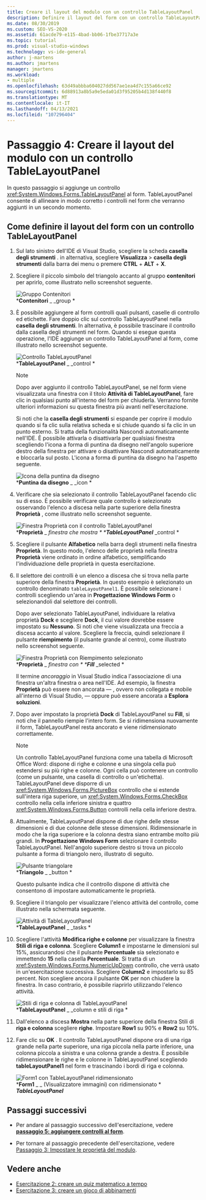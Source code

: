 ```yaml
---
title: Creare il layout del modulo con un controllo TableLayoutPanel
description: Definire il layout del form con un controllo TableLayoutPanel nell'esercitazione creare un visualizzatore di immagini.
ms.date: 08/30/2019
ms.custom: SEO-VS-2020
ms.assetid: 61acde79-e115-4bad-bb06-1fbe37717a3e
ms.topic: tutorial
ms.prod: visual-studio-windows
ms.technology: vs-ide-general
author: j-martens
ms.author: jmartens
manager: jmartens
ms.workload:
- multiple
ms.openlocfilehash: 63d49abbba604027dd567ae1ea4d7c155a66ce92
ms.sourcegitcommit: 6d88913a8b5a9e5eda01d3f95205b4d138f440f8
ms.translationtype: MT
ms.contentlocale: it-IT
ms.lasthandoff: 04/13/2021
ms.locfileid: "107296404"
---
```

# <a name="step-4-lay-out-your-form-with-a-tablelayoutpanel-control"></a>Passaggio 4: Creare il layout del modulo con un controllo TableLayoutPanel

In questo passaggio si aggiunge un controllo <xref:System.Windows.Forms.TableLayoutPanel> al form. TableLayoutPanel consente di allineare in modo corretto i controlli nel form che verranno aggiunti in un secondo momento.

## <a name="how-to-lay-out-your-form-with-a-tablelayoutpanel-control"></a>Come definire il layout del form con un controllo TableLayoutPanel

1. Sul lato sinistro dell'IDE di Visual Studio, scegliere la scheda **casella degli strumenti** . in alternativa, scegliere **Visualizza**  >  **casella degli strumenti** dalla barra dei menu o premere **CTRL** + **ALT** + **X**.

1. Scegliere il piccolo simbolo del triangolo accanto al gruppo **contenitori** per aprirlo, come illustrato nello screenshot seguente.

     ![Gruppo Contenitori](../ide/media/express_toolbox.png)<br>
***Contenitori** _ _group *

1. È possibile aggiungere al form controlli quali pulsanti, caselle di controllo ed etichette. Fare doppio clic sul controllo TableLayoutPanel nella **casella degli strumenti**. In alternativa, è possibile trascinare il controllo dalla casella degli strumenti nel form. Quando si esegue questa operazione, l'IDE aggiunge un controllo TableLayoutPanel al form, come illustrato nello screenshot seguente.

     ![Controllo TableLayoutPanel](../ide/media/express_formtablelayout.png)<br>
***TableLayoutPanel** _ _control *

    > [!NOTE]
    > Dopo aver aggiunto il controllo TableLayoutPanel, se nel form viene visualizzata una finestra con il titolo **Attività di TableLayoutPanel**, fare clic in qualsiasi punto all'interno del form per chiuderla. Verranno fornite ulteriori informazioni su questa finestra più avanti nell'esercitazione.

     Si noti che la **casella degli strumenti** si espande per coprire il modulo quando si fa clic sulla relativa scheda e si chiude quando si fa clic in un punto esterno. Si tratta della funzionalità Nascondi automaticamente nell'IDE. È possibile attivarla o disattivarla per qualsiasi finestra scegliendo l'icona a forma di puntina da disegno nell'angolo superiore destro della finestra per attivare o disattivare Nascondi automaticamente e bloccarla sul posto. L'icona a forma di puntina da disegno ha l'aspetto seguente.

     ![Icona della puntina da disegno](../ide/media/express_pushpintoolbox.png)<br>
***Puntina da disegno** _ _icon *

1. Verificare che sia selezionato il controllo TableLayoutPanel facendo clic su di esso. È possibile verificare quale controllo è selezionato osservando l'elenco a discesa nella parte superiore della finestra **Proprietà** , come illustrato nello screenshot seguente.

     ![Finestra Proprietà con il controllo TableLayoutPanel](../ide/media/express_controlspropwin.png)<br>
***Proprietà** _ _finestra che mostra * ***TableLayoutPanel**_ _control *

1. Scegliere il pulsante **Alfabetico** nella barra degli strumenti nella finestra **Proprietà**. In questo modo, l'elenco delle proprietà nella finestra **Proprietà** viene ordinato in ordine alfabetico, semplificando l'individuazione delle proprietà in questa esercitazione.

1. Il selettore dei controlli è un elenco a discesa che si trova nella parte superiore della finestra **Proprietà**. In questo esempio è selezionato un controllo denominato `tableLayoutPanel1`. È possibile selezionare i controlli scegliendo un'area in **Progettazione Windows Form** o selezionandoli dal selettore dei controlli.

   Dopo aver selezionato TableLayoutPanel, individuare la relativa proprietà **Dock** e scegliere **Dock**, il cui valore dovrebbe essere impostato su **Nessuno**. Si noti che viene visualizzata una freccia a discesa accanto al valore. Scegliere la freccia, quindi selezionare il pulsante **riempimento** (il pulsante grande al centro), come illustrato nello screenshot seguente.

     ![Finestra Proprietà con Riempimento selezionato](../ide/media/express_docktable.png)<br>
***Proprietà** _ _finestra con * ***Fill**_ _selected *

     Il termine *ancoraggio* in Visual Studio indica l'associazione di una finestra un'altra finestra o area nell'IDE. Ad esempio, la finestra **Proprietà** può essere non ancorata &mdash; , ovvero non collegata e mobile all'interno di Visual Studio, &mdash; oppure può essere ancorata a **Esplora soluzioni**.

1. Dopo aver impostato la proprietà **Dock** di TableLayoutPanel su **Fill**, si noti che il pannello riempie l'intero form. Se si ridimensiona nuovamente il form, TableLayoutPanel resta ancorato e viene ridimensionato correttamente.

    > [!NOTE]
    > Un controllo TableLayoutPanel funziona come una tabella di Microsoft Office Word: dispone di righe e colonne e una singola cella può estendersi su più righe e colonne. Ogni cella può contenere un controllo (come un pulsante, una casella di controllo o un'etichetta). TableLayoutPanel deve disporre di un <xref:System.Windows.Forms.PictureBox> controllo che si estende sull'intera riga superiore, un <xref:System.Windows.Forms.CheckBox> controllo nella cella inferiore sinistra e quattro <xref:System.Windows.Forms.Button> controlli nella cella inferiore destra.

1. Attualmente, TableLayoutPanel dispone di due righe delle stesse dimensioni e di due colonne delle stesse dimensioni. Ridimensionarle in modo che la riga superiore e la colonna destra siano entrambe molto più grandi. In **Progettazione Windows Form** selezionare il controllo TableLayoutPanel. Nell'angolo superiore destro si trova un piccolo pulsante a forma di triangolo nero, illustrato di seguito.

     ![Pulsante triangolare](../ide/media/express_iconblacktriangle.gif)<br>
***Triangolo** _ _button *

     Questo pulsante indica che il controllo dispone di attività che consentono di impostare automaticamente le proprietà.

1. Scegliere il triangolo per visualizzare l'elenco attività del controllo, come illustrato nella schermata seguente.

     ![Attività di TableLayoutPanel](../ide/media/express_tablepanel.png)<br>
***TableLayoutPanel** _ _tasks *

1. Scegliere l'attività **Modifica righe e colonne** per visualizzare la finestra **Stili di riga e colonna**. Scegliere **Column1** e impostarne le dimensioni sul 15%, assicurandosi che il pulsante **Percentuale** sia selezionato e immettendo **15** nella casella **Percentuale**. Si tratta di un <xref:System.Windows.Forms.NumericUpDown> controllo, che verrà usato in un'esercitazione successiva. Scegliere **Column2** e impostarlo su 85 percent. Non scegliere ancora il pulsante **OK** per non chiudere la finestra. In caso contrario, è possibile riaprirlo utilizzando l'elenco attività.

     ![Stili di riga e colonna di TableLayoutPanel](../ide/media/vs_tablelayoutpanel_setup.png)<br>
***TableLayoutPanel** _ _column e stili di riga *

1. Dall'elenco a discesa **Mostra** nella parte superiore della finestra Stili di **riga e colonna** scegliere **righe**. Impostare **Row1** su 90% e **Row2** su 10%.

1. Fare clic su **OK** . Il controllo TableLayoutPanel dispone ora di una riga grande nella parte superiore, una riga piccola nella parte inferiore, una colonna piccola a sinistra e una colonna grande a destra. È possibile ridimensionare le righe e le colonne in TableLayoutPanel scegliendo **tableLayoutPanel1** nel form e trascinando i bordi di riga e colonna.

     ![Form1 con TableLayoutPanel ridimensionato](../ide/media/vs_formafterlayoutpanel.png)<br>
***Form1** _ _ (Visualizzatore immagini) con ridimensionato * ***TableLayoutPanel***

## <a name="next-steps"></a>Passaggi successivi

* Per andare al passaggio successivo dell'esercitazione, vedere **[passaggio 5: aggiungere controlli al form](../ide/step-5-add-controls-to-your-form.md)**.

* Per tornare al passaggio precedente dell'esercitazione, vedere [Passaggio 3: Impostare le proprietà del modulo](../ide/step-3-set-your-form-properties.md).

## <a name="see-also"></a>Vedere anche

* [Esercitazione 2: creare un quiz matematico a tempo](tutorial-2-create-a-timed-math-quiz.md)
* [Esercitazione 3: creare un gioco di abbinamenti](tutorial-3-create-a-matching-game.md)
